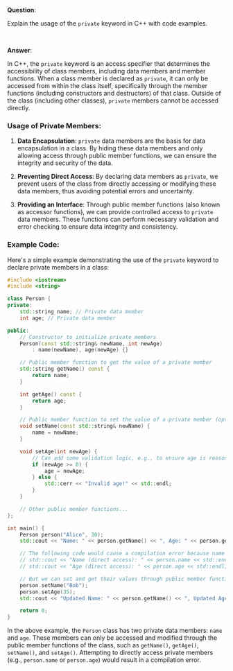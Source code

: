 **Question**:

Explain the usage of the `private` keyword in C++ with code examples.

<br />

**Answer**:

In C++, the `private` keyword is an access specifier that determines the accessibility of class members, including data members and member functions. When a class member is declared as `private`, it can only be accessed from within the class itself, specifically through the member functions (including constructors and destructors) of that class. Outside of the class (including other classes), `private` members cannot be accessed directly.

### Usage of Private Members:

1. **Data Encapsulation**: `private` data members are the basis for data encapsulation in a class. By hiding these data members and only allowing access through public member functions, we can ensure the integrity and security of the data.

2. **Preventing Direct Access**: By declaring data members as `private`, we prevent users of the class from directly accessing or modifying these data members, thus avoiding potential errors and uncertainty.

3. **Providing an Interface**: Through public member functions (also known as accessor functions), we can provide controlled access to `private` data members. These functions can perform necessary validation and error checking to ensure data integrity and consistency.

### Example Code:

Here's a simple example demonstrating the use of the `private` keyword to declare private members in a class:

```cpp
#include <iostream>
#include <string>

class Person {
private:
    std::string name; // Private data member
    int age; // Private data member

public:
    // Constructor to initialize private members
    Person(const std::string& newName, int newAge) 
        : name(newName), age(newAge) {}

    // Public member function to get the value of a private member
    std::string getName() const {
        return name;
    }

    int getAge() const {
        return age;
    }

    // Public member function to set the value of a private member (optional)
    void setName(const std::string& newName) {
        name = newName;
    }

    void setAge(int newAge) {
        // Can add some validation logic, e.g., to ensure age is reasonable
        if (newAge >= 0) {
            age = newAge;
        } else {
            std::cerr << "Invalid age!" << std::endl;
        }
    }

    // Other public member functions...
};

int main() {
    Person person("Alice", 30);
    std::cout << "Name: " << person.getName() << ", Age: " << person.getAge() << std::endl;

    // The following code would cause a compilation error because name and age are private
    // std::cout << "Name (direct access): " << person.name << std::endl; // Error
    // std::cout << "Age (direct access): " << person.age << std::endl; // Error

    // But we can set and get their values through public member functions
    person.setName("Bob");
    person.setAge(35);
    std::cout << "Updated Name: " << person.getName() << ", Updated Age: " << person.getAge() << std::endl;

    return 0;
}
```
In the above example, the `Person` class has two private data members: `name` and `age`. These members can only be accessed and modified through the public member functions of the class, such as `getName()`, `getAge()`, `setName()`, and `setAge()`. Attempting to directly access private members (e.g., `person.name` or `person.age`) would result in a compilation error.
